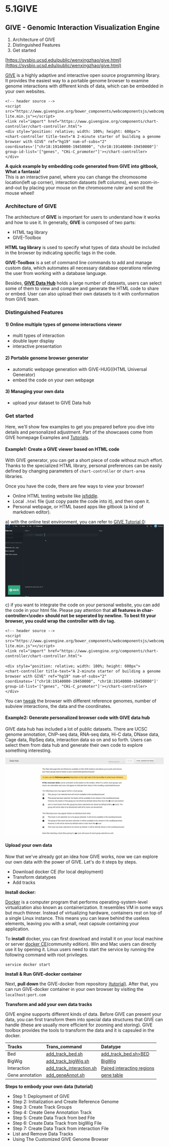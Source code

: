 # 5.1GIVE

## GIVE - Genomic Interaction Visualization Engine

1. Architecture of GIVE 
2. Distinguished Features 
3. Get started 

[https://sysbio.ucsd.edu/public/wenxingzhao/give.html](https://sysbio.ucsd.edu/public/wenxingzhao/give.html)

[GIVE](https://zhong-lab-ucsd.github.io/GIVE_homepage/) is a highly adaptive and interactive open source programming library. It provides the easiest way to a portable genome browser to examine genome interactions with different kinds of data, which can be embedded in your own websites.

```markup
<!-- header source -->
<script src="https://www.givengine.org/bower_components/webcomponentsjs/webcomponents-lite.min.js"></script> 
<link rel="import" href="https://www.givengine.org/components/chart-controller/chart-controller.html">
<div style="position: relative; width: 100%; height: 600px">
<chart-controller title-text="A 2-minute starter of building a genome browser with GIVE" ref="hg19" num-of-subs="2" coordinates='["chr18:19140000-19450000", "chr18:19140000-19450000"]' group-id-list='["genes", "CHi-C_promoter"]'></chart-controller>
</div>
```

**A quick example by embedding code generated from GIVE into gitbook, What a fantasia!**   
This is an interactive panel, where you can change the chromosome location\(left up corner\), interaction datasets \(left columns\), even zoom-in-and-out by placing your mouse on the chromosome ruler and scroll the mouse wheel!

### Architecture of GIVE

The architecture of **GIVE** is important for users to understand how it works and how to use it. In generally, **GIVE** is composed of two parts:

* HTML tag library
* GIVE-Toolbox

**HTML tag library** is used to specify what types of data should be included in the browser by indicating specific tags in the code.

**GIVE-Toolbox** is a set of command line commands to add and manage custom data, which automates all necessary database operations relieving the user from working with a database language.

Besides, [**GIVE Data Hub**](https://www.givengine.org/give-data-hub.html) holds a large number of datasets, users can select some of them to view and compare and generate the HTML code to share or embed. User can also upload their own datasets to it with conformation from GIVE team.

### Distinguished Features

#### 1\) Online multiple types of genome interactions viewer

* multi types of interaction
* double layer display
* interactive presentation

#### 2\) Portable genome browser generator

* automatic webpage generation with GIVE-HUG\(\(HTML Universal Generator\)
* embed the code on your own webpage 

#### 3\) Managing your own data

* upload your dataset to GIVE Data hub

### Get started

Here, we'll show few examples to get you prepared before you dive into details and personalized adjustment. Part of the showcases come from GIVE homepage Examples and [Tutorials](https://github.com/Zhong-Lab-UCSD/Genomic-Interactive-Visualization-Engine/tree/master/tutorials).

#### Example1: Create a GIVE viewer based on HTML code

With GIVE generator, you can get a short piece of code without much effort. Thanks to the specialized HTML library, personal preferences can be easily defined by changing parameters of `chart-controller` or `chart-area` libraries.

Once you have the code, there are few ways to view your browser!

* Online HTML testing website like [jsfiddle](https://jsfiddle.net/).
* Local `.html` file \(just copy paste the code into it\), and then open it.
* Personal webpage, or HTML based apps like gitbook \(a kind of markdown editor\). 

a\) with the online test environment, you can refer to [GIVE Tutorial 0](https://github.com/Zhong-Lab-UCSD/Genomic-Interactive-Visualization-Engine/blob/master/tutorials/0-shortexample.md): ![](/assets/2-minutes-show.gif)

c\) if you want to integrate the code on your personal website, you can add the code in your html file. Please pay attention that **all features in char-controller&lt;\code&gt; should not be seperated by newline. To best fit your browser, you could wrap the controller with div tag.**

```text
<!-- header source -->
<script src="https://www.givengine.org/bower_components/webcomponentsjs/webcomponents-lite.min.js"></script> 
<link rel="import" href="https://www.givengine.org/components/chart-controller/chart-controller.html">

<div style="position: relative; width: 100%; height: 600px">
<chart-controller title-text="A 2-minute starter of building a genome browser with GIVE" ref="hg19" num-of-subs="2" coordinates='["chr18:19140000-19450000", "chr18:19140000-19450000"]' group-id-list='["genes", "CHi-C_promoter"]'></chart-controller>
</div>
```

You can [tweak](https://github.com/Zhong-Lab-UCSD/Genomic-Interactive-Visualization-Engine/blob/master/tutorials/1.2-html-tweak.md) the browser with different reference genomes, number of subview interactions, the data and the coordinates.

#### Example2: Generate personalized browser code with GIVE data hub

GIVE data hub has included a lot of public datasets. There are UCSC genome annotation, ChIP-seq data, RNA-seq data, Hi-C data, DNase data, Cage data, RipSeq data, interaction data so on and so forth. Users can select them from data hub and generate their own code to explore something interesting.

![](/assets/datahub1.gif)

#### Upload your own data

Now that we've already got an idea how GIVE works, now we can explore our own data with the power of GIVE. Let's do it steps by steps.

* Download docker CE \(for local deployment\)
* Transform datatypes 
* Add tracks

**Install docker:**

[Docker](https://www.docker.com) is a computer program that performs operating-system-level virtualization also known as containerization. It resembles VM in some ways but much thinner. Instead of virtualizing hardware, containers rest on top of a single Linux instance. This means you can leave behind the useless elements, leaving you with a small, neat capsule containing your application.

To **install** docker, you can first download and install it on your local machine or server [docker CE](https://www.docker.com/community-edition)\(community edition\). Win and Mac users can directly use it by opening it. Linux users need to start the service by running the following command with root privileges.

```text
service docker start
```

**Install & Run GIVE-docker container**

Next, **pull down** the GIVE-docker from repository [\(tutorial\)](https://github.com/Zhong-Lab-UCSD/Genomic-Interactive-Visualization-Engine/blob/master/tutorials/2.1-GIVE-Docker.md#essential-tips-for-adding-data-to-give-container). After that, you can run GIVE-docker container in your own browser by visiting the `localhost:port.com`

**Transform and add your own data tracks**

GIVE engine supports different kinds of data. Before GIVE can present your data, you can first transform them into special data structures that GIVE can handle \(these are usually more efficient for zooming and storing\). GIVE toolbox provides the tools to transform the data and it is capsuled in the docker.

| Tracks | Trans\_command | Datatype |
| :--- | :--- | :--- |
| Bed | [add\_track\_bed.sh](https://github.com/Zhong-Lab-UCSD/Genomic-Interactive-Visualization-Engine/blob/master/manuals/3.1-GIVE-Toolbox-usages.md#4-add_track_bedsh) | [add\_track\_bed.sh&gt;BED](https://github.com/Zhong-Lab-UCSD/Genomic-Interactive-Visualization-Engine/blob/master/manuals/4.1-bed.md) |
| BigWig | [add\_track\_bigWig.sh](https://github.com/Zhong-Lab-UCSD/Genomic-Interactive-Visualization-Engine/blob/master/manuals/3.1-GIVE-Toolbox-usages.md#5-add_track_bigwigsh) | [BigWig](https://github.com/Zhong-Lab-UCSD/Genomic-Interactive-Visualization-Engine/blob/master/manuals/4.2-bigwig.md) |
| Interaction | [add\_track\_interaction.sh](https://github.com/Zhong-Lab-UCSD/Genomic-Interactive-Visualization-Engine/blob/master/manuals/3.1-GIVE-Toolbox-usages.md#6-add_track_interactionsh) | [Paired interacting regions](https://github.com/Zhong-Lab-UCSD/Genomic-Interactive-Visualization-Engine/blob/master/manuals/4.3-interaction.md) |
| Gene annotation | [add\_geneAnnot.sh](https://github.com/Zhong-Lab-UCSD/Genomic-Interactive-Visualization-Engine/blob/master/manuals/3.1-GIVE-Toolbox-usages.md#3-add_geneannotsh) | [gene table](https://github.com/Zhong-Lab-UCSD/Genomic-Interactive-Visualization-Engine/blob/master/manuals/4.4-geneAnnotation.md) |

**Steps to embody your own data \(tutorial\)**

* Step 1: Deployment of GIVE
* Step 2: Initialization and Create Reference Genome
* Step 3: Create Track Groups
* Step 4: Create Gene Annotation Track
* Step 5: Create Data Track from bed File
* Step 6: Create Data Track from bigWig File
* Step 7: Create Data Track from interaction File
* List and Remove Data Tracks
* Using The Customized GIVE Genome Browser



